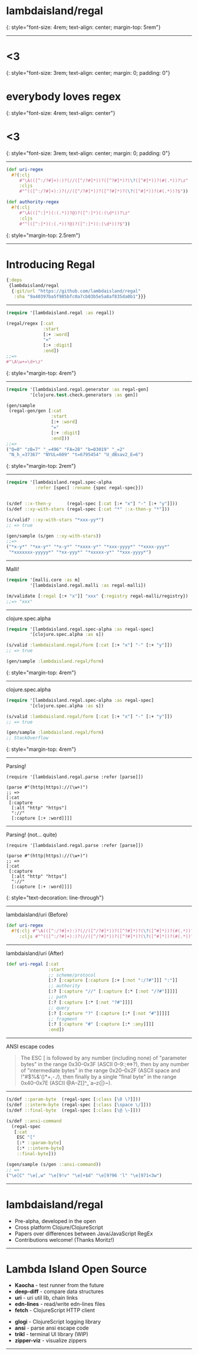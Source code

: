 

# lambdaisland/regal
{: style="font-size: 4rem; text-align: center; margin-top: 5rem"}

----

# <3
{: style="font-size: 3rem; text-align: center; margin: 0; padding: 0"}

# everybody loves regex
{: style="font-size: 4rem; text-align: center"}

# <3
{: style="font-size: 3rem; text-align: center; margin: 0; padding: 0"}

----

``` clojure
(def uri-regex
  #?(:clj
     #"\A(([^:/?#]+):)?(//([^/?#]*))?([^?#]*)?(\?([^#]*))?(#(.*))?\z"
     :cljs
     #"^(([^:/?#]+):)?(//([^/?#]*))?([^?#]*)?(\?([^#]*))?(#(.*))?$"))

(def authority-regex
  #?(:clj
     #"\A(([^:]*)(:(.*))?@)?([^:]*)(:(\d*))?\z"
     :cljs
     #"^(([^:]*)(:(.*))?@)?([^:]*)(:(\d*))?$"))
```
{: style="margin-top: 2.5rem"}

----

# Introducing Regal

```clojure
{:deps
 {lambdaisland/regal
  {:git/url "https://github.com/lambdaisland/regal"
   :sha "9a40397ba5f985bfc0a7cb03b5e5a8af835da0b1"}}}
```

----

``` clojure
(require '[lambdaisland.regal :as regal])

(regal/regex [:cat
              :start
              [:+ :word]
              "="
              [:+ :digit]
              :end])
;;=>
#"\A\w+=\d+\z"
```
{: style="margin-top: 4rem"}

----

``` clojure
(require '[lambdaisland.regal.generator :as regal-gen]
         '[clojure.test.check.generators :as gen])

(gen/sample
 (regal-gen/gen [:cat
                 :start
                 [:+ :word]
                 "="
                 [:+ :digit]
                 :end]))
;;=>
("Q=0" "zB=7" "_=496" "FA=28" "b=03019" "_=2"
 "N_h_=37367" "NYUL=609" "t=6795454" "U_dBsav2_E=6")
```
{: style="margin-top: 2rem"}

---

``` clojure
(require '[lambdaisland.regal.spec-alpha
           :refer [spec] :rename {spec regal-spec}])


(s/def ::x-then-y      (regal-spec [:cat [:+ "x"] "-" [:+ "y"]]))
(s/def ::xy-with-stars (regal-spec [:cat "*" ::x-then-y "*"]))

(s/valid? ::xy-with-stars "*xxx-yy*")
;; => true

(gen/sample (s/gen ::xy-with-stars))
;;=>
("*x-y*" "*xx-y*" "*x-y*" "*xxxx-y*" "*xxx-yyyy*" "*xxxx-yyy*"
 "*xxxxxxx-yyyyy*" "*xx-yyy*" "*xxxxx-y*" "*xxx-yyyy*")
```

---

Malli!

```clojure
(require '[malli.core :as m]
         '[lambdaisland.regal.malli :as regal-malli])

(m/validate [:regal [:+ "x"]] "xxx" {:registry regal-malli/registry})
;;=> "xxx"
```

---

clojure.spec.alpha

```clojure
(require '[lambdaisland.regal.spec-alpha :as regal-spec]
         '[clojure.spec.alpha :as s])

(s/valid :lambdaisland.regal/form [:cat [:+ "x"] "-" [:+ "y"]])
;; => true

(gen/sample :lambdaisland.regal/form)
```
{: style="margin-top: 4rem"}

---

clojure.spec.alpha

```clojure
(require '[lambdaisland.regal.spec-alpha :as regal-spec]
         '[clojure.spec.alpha :as s])

(s/valid :lambdaisland.regal/form [:cat [:+ "x"] "-" [:+ "y"]])
;; => true

(gen/sample :lambdaisland.regal/form)
;; StackOverflow
```
{: style="margin-top: 4rem"}

---

Parsing!

```
(require '[lambdaisland.regal.parse :refer [parse]])

(parse #"(http|https)://(\w+)")
;; =>
[:cat
 [:capture
  [:alt "http" "https"]
  "://"
  [:capture [:+ :word]]]]
```

---

Parsing! (not... quite)

```
(require '[lambdaisland.regal.parse :refer [parse]])

(parse #"(http|https)://(\w+)")
;; =>
[:cat
 [:capture
  [:alt "http" "https"]
  "://"
  [:capture [:+ :word]]]]
```
{: style="text-decoration: line-through"}


---

lambdaisland/uri (Before)

``` clojure
(def uri-regex
  #?(:clj #"\A(([^:/?#]+):)?(//([^/?#]*))?([^?#]*)?(\?([^#]*))?(#(.*))?\z"
     :cljs #"^(([^:/?#]+):)?(//([^/?#]*))?([^?#]*)?(\?([^#]*))?(#(.*))?$"))
```

---

lambdaisland/uri (After)

``` clojure
(def uri-regal [:cat
                :start
                ;; scheme/protocol
                [:? [:capture [:capture [:+ [:not ":/?#"]]] ":"]]
                ;; authority
                [:? [:capture "//" [:capture [:* [:not "/?#"]]]]]
                ;; path
                [:? [:capture [:* [:not "?#"]]]]
                ;; query
                [:? [:capture "?" [:capture [:* [:not "#"]]]]]
                ;; fragment
                [:? [:capture "#" [:capture [:* :any]]]]
                :end])
```

---

ANSI escape codes

> The ESC [ is followed by any number (including none) of "parameter bytes" in
> the range 0x30–0x3F (ASCII 0–9:;<=>?), then by any number of "intermediate
> bytes" in the range 0x20–0x2F (ASCII space and !"#$%&'()*+,-./), then finally
> by a single "final byte" in the range 0x40–0x7E (ASCII @A–Z[\]^_`a–z{|}~).

---

``` clojure
(s/def ::param-byte  (regal-spec [:class [\0 \?]]))
(s/def ::interm-byte (regal-spec [:class [\space \/]]))
(s/def ::final-byte  (regal-spec [:class [\@ \~]]))

(s/def ::ansi-command
  (regal-spec
   [:cat
    ESC "["
    [:* ::param-byte]
    [:* ::interm-byte]
    ::final-byte]))

(sgen/sample (s/gen ::ansi-command))
;; =>
("\e[C" "\e[,w" "\e[9!v" "\e[+$d" "\e[9?96 'l" "\e[971<3w")
```

---

# lambdaisland/regal

- Pre-alpha, developed in the open
- Cross platform Clojure/ClojureScript
- Papers over differences between Java/JavaScript RegEx
- Contributions welcome! (Thanks Moritz!)

---

# Lambda Island Open Source

<article class="cf">
<div class="fl w-50" markdown="1">

- **Kaocha** - test runner from the future
- **deep-diff**  - compare data structures
- **uri** - uri util lib, chain links
- **edn-lines** - read/write edn-lines files
- **fetch** - ClojureScript HTTP client

</div>
<div class="fl w-50" markdown="1">

- **glogi**  - ClojureScript logging library
- **ansi**  - parse ansi escape code
- **trikl**  - terminal UI library (WIP)
- **zipper-viz** - visualize zippers

</div>
</article>

---
<!-- {: fullscreen-img="img/opencollective.png"} -->

<!-- --- -->
<!-- {: fullscreen-img="img/backers.png"} -->

<!-- --- -->
<!-- {:.header} -->

<!-- # THE END -->

